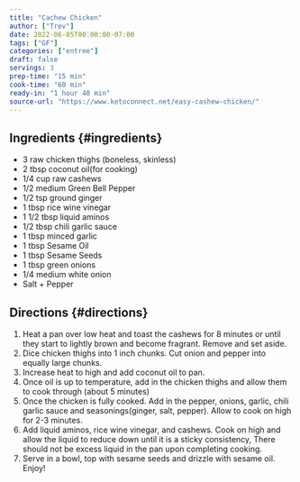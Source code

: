 ```yaml
---
title: "Cachew Chicken"
author: ["Trev"]
date: 2022-06-05T00:00:00-07:00
tags: ["GF"]
categories: ["entree"]
draft: false
servings: 3
prep-time: "15 min"
cook-time: "60 min"
ready-in: "1 hour 40 min"
source-url: "https://www.ketoconnect.net/easy-cashew-chicken/"
---
```


## Ingredients {#ingredients}

-   3 raw chicken thighs (boneless, skinless)
-   2 tbsp coconut oil(for cooking)
-   1/4 cup raw cashews
-   1/2 medium Green Bell Pepper
-   1/2 tsp ground ginger
-   1 tbsp rice wine vinegar
-   1 1/2 tbsp liquid aminos
-   1/2 tbsp chili garlic sauce
-   1 tbsp minced garlic
-   1 tbsp Sesame Oil
-   1 tbsp Sesame Seeds
-   1 tbsp green onions
-   1/4 medium white onion
-   Salt + Pepper


## Directions {#directions}

1.  Heat a pan over low heat and toast the cashews for 8 minutes or until they start to lightly brown and become fragrant.  Remove and set aside.
2.  Dice chicken thighs into 1 inch chunks.  Cut onion and pepper into equally large chunks.
3.  Increase heat to high and add coconut oil to pan.
4.  Once oil is up to temperature, add in the chicken thighs and allow them to cook through (about 5 minutes)
5.  Once the chicken is fully cooked. Add in the pepper, onions, garlic, chili garlic sauce and seasonings(ginger, salt, pepper). Allow to cook on high for 2-3 minutes.
6.  Add liquid aminos, rice wine vinegar, and cashews. Cook on high and allow the liquid to reduce down until it is a sticky consistency,  There should not be excess liquid in the pan upon completing cooking.
7.  Serve in a bowl, top with sesame seeds and drizzle with sesame oil. Enjoy!